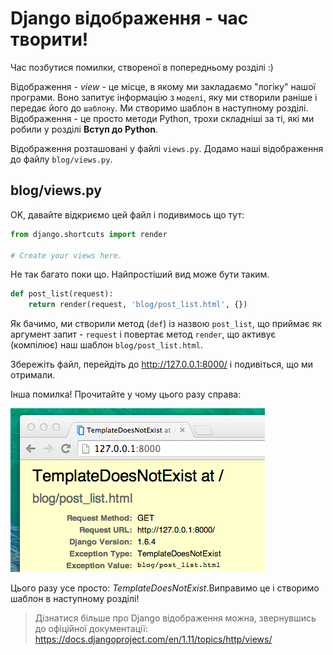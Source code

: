 # Django відображення - час творити!

Час позбутися помилки, створеної в попередньому розділі :)

Відображення - *view* - це місце, в якому ми закладаємо "логіку" нашої програми. Воно запитує інформацію з `моделі`, яку ми створили раніше і передає його до `шаблону`. Ми створимо шаблон в наступному розділі. Відображення - це просто методи Python, трохи складніші за ті, які ми робили у розділі __Вступ до Python__.

Відображення розташовані у файлі `views.py`. Додамо наші відображення до файлу `blog/views.py`.

## blog/views.py

OK, давайте відкриємо цей файл і подивимось що тут:

```python
from django.shortcuts import render

# Create your views here.
```

Не так багато поки що. Найпростіший вид може бути таким.

```python
def post_list(request):
    return render(request, 'blog/post_list.html', {})
```


Як бачимо, ми створили метод (`def`) із назвою `post_list`, що приймає як аргумент запит - `request` і повертає метод `render`, що активує (компілює) наш шаблон `blog/post_list.html`.

Збережіть файл, перейдіть до http://127.0.0.1:8000/ і подивіться, що ми отримали.

Інша помилка! Прочитайте у чому цього разу справа:

![Error](images/error.png)

Цього разу усе просто: *TemplateDoesNotExist*.Виправимо це і створимо шаблон в наступному розділі!

> Дізнатися більше про Django відображення можна, звернувшись до офіційної документації: https://docs.djangoproject.com/en/1.11/topics/http/views/
